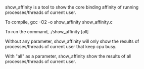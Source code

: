 show_affinity is a tool to show the core binding affinity of running processes/threads of current user. 

To compile, 
gcc -O2 -o show_affinity show_affinity.c 

To run the command, 
./show_affinity [all]

Without any parameter, show_affinity will only show the results of processes/threads of current user that keep cpu busy.

With "all" as a parameter, show_affinity show the results of all processes/threads of current user. 

